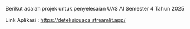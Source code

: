 Berikut adalah projek untuk penyelesaian UAS AI Semester 4 Tahun 2025

Link Aplikasi : https://deteksicuaca.streamlit.app/

